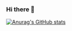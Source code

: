 ### Hi there 👋

[![Anurag's GitHub stats](https://github-readme-stats.vercel.app/api?username=phj2309&show_icons=true&theme=radical)](https://github.com/anuraghazra/github-readme-stats)


<!--
**phj2309/phj2309** is a ✨ _special_ ✨ repository because its `README.md` (this file) appears on your GitHub profile.

Here are some ideas to get you started:

- 🔭 I’m currently working on ...
- 🌱 I’m currently learning ...
- 👯 I’m looking to collaborate on ...
- 🤔 I’m looking for help with ...
- 💬 Ask me about ...
- 📫 How to reach me: ...
- 😄 Pronouns: ...
- ⚡ Fun fact: ...
-->

